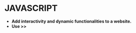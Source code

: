 # **JAVASCRIPT**

* **Add interactivity and dynamic functionalities to a website.**
* **Use >> <script defer src="./src/main.js"> <script>**
* **The defer keyword makes sure that the js script is run after all the html has been run**
* **alert("")**
* **console.log("")**





### **Variables**

**Is like a container that holds a piece of information**

**A value is the actual infor. stored in the variable**





### **Declaring Variables**

* **var- not recommended**
* **let- changes**
* **const- doesn't change**

### 

### **Variable names naming**

* **Letters- A-Z**
* **Special characters >> _, $**
* **Numbers - 0-9 but not at the beginning** 
* **Must not be a JS script keyword**
* **Must not have spaces in-between**
* **They are case sensitive**
* **Must be a meaningful name**
* **Use the camel-case convention - lastName >> Recommended**
* **Use the snake-case convention - first_name**
* **Pascal-case convention - FirstName**
